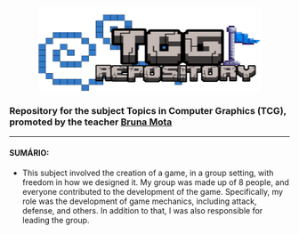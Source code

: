 <div align="center">
  <img src="https://github.com/Paulo-if/TCG/blob/main/3.png" alt="IMG" width="400" height="150">
</div>

### Repository for the subject Topics in Computer Graphics (TCG), promoted by the teacher [Bruna Mota](https://github.com/brunamota)
--- 
#### SUMÁRIO:
- This subject involved the creation of a game, in a group setting, with freedom in how we designed it. My group was made up of 8 people, and everyone contributed to the development of the game. Specifically, my role was the development of game mechanics, including attack, defense, and others. In addition to that, I was also responsible for leading the group.
